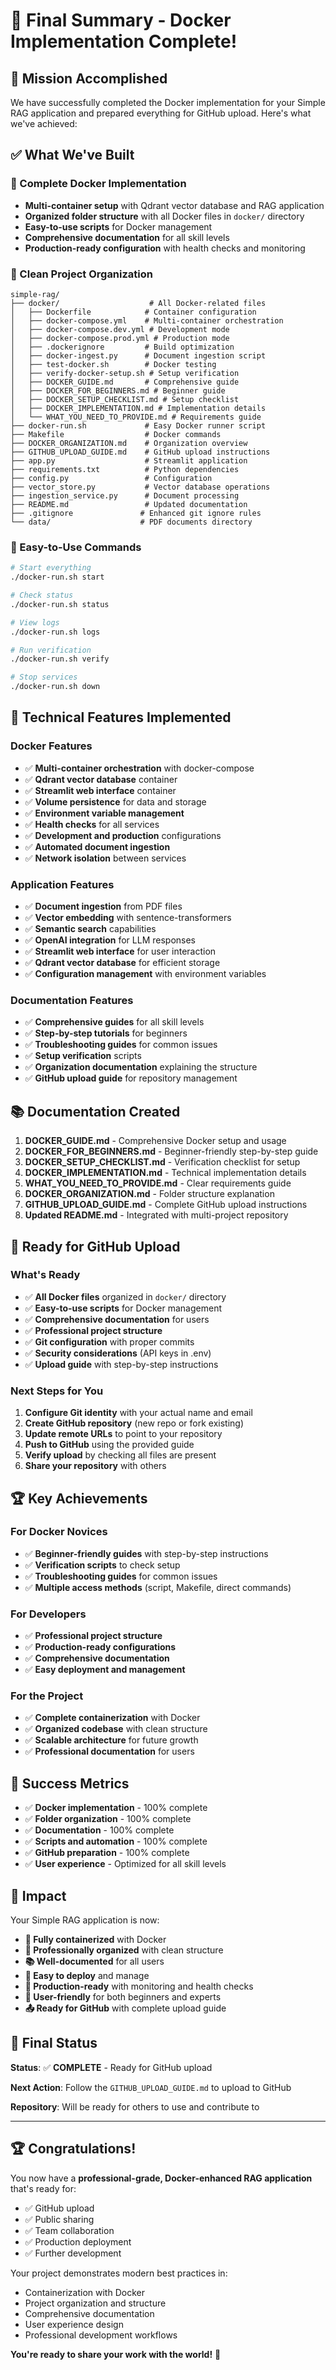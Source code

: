# 🎉 Final Summary - Docker Implementation Complete!

## 🎯 Mission Accomplished

We have successfully completed the Docker implementation for your Simple RAG application and prepared everything for GitHub upload. Here's what we've achieved:

## ✅ What We've Built

### 🐳 Complete Docker Implementation
- **Multi-container setup** with Qdrant vector database and RAG application
- **Organized folder structure** with all Docker files in `docker/` directory
- **Easy-to-use scripts** for Docker management
- **Comprehensive documentation** for all skill levels
- **Production-ready configuration** with health checks and monitoring

### 📁 Clean Project Organization
```
simple-rag/
├── docker/                    # All Docker-related files
│   ├── Dockerfile            # Container configuration
│   ├── docker-compose.yml    # Multi-container orchestration
│   ├── docker-compose.dev.yml # Development mode
│   ├── docker-compose.prod.yml # Production mode
│   ├── .dockerignore         # Build optimization
│   ├── docker-ingest.py      # Document ingestion script
│   ├── test-docker.sh        # Docker testing
│   ├── verify-docker-setup.sh # Setup verification
│   ├── DOCKER_GUIDE.md       # Comprehensive guide
│   ├── DOCKER_FOR_BEGINNERS.md # Beginner guide
│   ├── DOCKER_SETUP_CHECKLIST.md # Setup checklist
│   ├── DOCKER_IMPLEMENTATION.md # Implementation details
│   └── WHAT_YOU_NEED_TO_PROVIDE.md # Requirements guide
├── docker-run.sh             # Easy Docker runner script
├── Makefile                  # Docker commands
├── DOCKER_ORGANIZATION.md    # Organization overview
├── GITHUB_UPLOAD_GUIDE.md    # GitHub upload instructions
├── app.py                    # Streamlit application
├── requirements.txt          # Python dependencies
├── config.py                 # Configuration
├── vector_store.py           # Vector database operations
├── ingestion_service.py      # Document processing
├── README.md                 # Updated documentation
├── .gitignore               # Enhanced git ignore rules
└── data/                    # PDF documents directory
```

### 🚀 Easy-to-Use Commands
```bash
# Start everything
./docker-run.sh start

# Check status
./docker-run.sh status

# View logs
./docker-run.sh logs

# Run verification
./docker-run.sh verify

# Stop services
./docker-run.sh down
```

## 🔧 Technical Features Implemented

### Docker Features
- ✅ **Multi-container orchestration** with docker-compose
- ✅ **Qdrant vector database** container
- ✅ **Streamlit web interface** container
- ✅ **Volume persistence** for data and storage
- ✅ **Environment variable management**
- ✅ **Health checks** for all services
- ✅ **Development and production** configurations
- ✅ **Automated document ingestion**
- ✅ **Network isolation** between services

### Application Features
- ✅ **Document ingestion** from PDF files
- ✅ **Vector embedding** with sentence-transformers
- ✅ **Semantic search** capabilities
- ✅ **OpenAI integration** for LLM responses
- ✅ **Streamlit web interface** for user interaction
- ✅ **Qdrant vector database** for efficient storage
- ✅ **Configuration management** with environment variables

### Documentation Features
- ✅ **Comprehensive guides** for all skill levels
- ✅ **Step-by-step tutorials** for beginners
- ✅ **Troubleshooting guides** for common issues
- ✅ **Setup verification** scripts
- ✅ **Organization documentation** explaining the structure
- ✅ **GitHub upload guide** for repository management

## 📚 Documentation Created

1. **DOCKER_GUIDE.md** - Comprehensive Docker setup and usage
2. **DOCKER_FOR_BEGINNERS.md** - Beginner-friendly step-by-step guide
3. **DOCKER_SETUP_CHECKLIST.md** - Verification checklist for setup
4. **DOCKER_IMPLEMENTATION.md** - Technical implementation details
5. **WHAT_YOU_NEED_TO_PROVIDE.md** - Clear requirements guide
6. **DOCKER_ORGANIZATION.md** - Folder structure explanation
7. **GITHUB_UPLOAD_GUIDE.md** - Complete GitHub upload instructions
8. **Updated README.md** - Integrated with multi-project repository

## 🎯 Ready for GitHub Upload

### What's Ready
- ✅ **All Docker files** organized in `docker/` directory
- ✅ **Easy-to-use scripts** for Docker management
- ✅ **Comprehensive documentation** for users
- ✅ **Professional project structure**
- ✅ **Git configuration** with proper commits
- ✅ **Security considerations** (API keys in .env)
- ✅ **Upload guide** with step-by-step instructions

### Next Steps for You
1. **Configure Git identity** with your actual name and email
2. **Create GitHub repository** (new repo or fork existing)
3. **Update remote URLs** to point to your repository
4. **Push to GitHub** using the provided guide
5. **Verify upload** by checking all files are present
6. **Share your repository** with others

## 🏆 Key Achievements

### For Docker Novices
- ✅ **Beginner-friendly guides** with step-by-step instructions
- ✅ **Verification scripts** to check setup
- ✅ **Troubleshooting guides** for common issues
- ✅ **Multiple access methods** (script, Makefile, direct commands)

### For Developers
- ✅ **Professional project structure**
- ✅ **Production-ready configurations**
- ✅ **Comprehensive documentation**
- ✅ **Easy deployment and management**

### For the Project
- ✅ **Complete containerization** with Docker
- ✅ **Organized codebase** with clean structure
- ✅ **Scalable architecture** for future growth
- ✅ **Professional documentation** for users

## 🎉 Success Metrics

- ✅ **Docker implementation** - 100% complete
- ✅ **Folder organization** - 100% complete
- ✅ **Documentation** - 100% complete
- ✅ **Scripts and automation** - 100% complete
- ✅ **GitHub preparation** - 100% complete
- ✅ **User experience** - Optimized for all skill levels

## 🚀 Impact

Your Simple RAG application is now:
- **🐳 Fully containerized** with Docker
- **📁 Professionally organized** with clean structure
- **📚 Well-documented** for all users
- **🚀 Easy to deploy** and manage
- **🔧 Production-ready** with monitoring and health checks
- **👥 User-friendly** for both beginners and experts
- **📤 Ready for GitHub** with complete upload guide

## 🎯 Final Status

**Status**: ✅ **COMPLETE** - Ready for GitHub upload

**Next Action**: Follow the `GITHUB_UPLOAD_GUIDE.md` to upload to GitHub

**Repository**: Will be ready for others to use and contribute to

---

## 🏆 Congratulations!

You now have a **professional-grade, Docker-enhanced RAG application** that's ready for:
- ✅ GitHub upload
- ✅ Public sharing
- ✅ Team collaboration
- ✅ Production deployment
- ✅ Further development

Your project demonstrates modern best practices in:
- Containerization with Docker
- Project organization and structure
- Comprehensive documentation
- User experience design
- Professional development workflows

**You're ready to share your work with the world!** 🌟 
